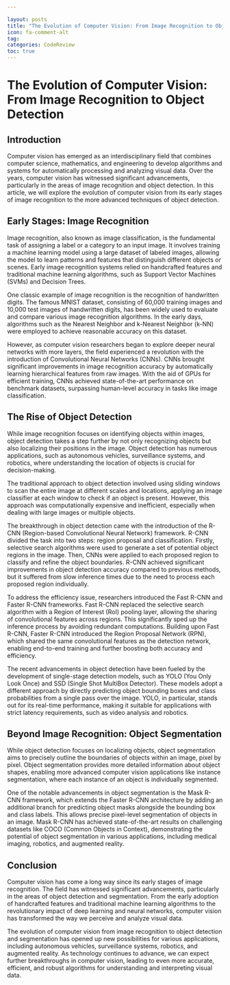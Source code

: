 ```yaml
---

layout: posts
title: "The Evolution of Computer Vision: From Image Recognition to Object Detection"
icon: fa-comment-alt
tag:      
categories: CodeReview
toc: true
---
```




# The Evolution of Computer Vision: From Image Recognition to Object Detection

## Introduction

Computer vision has emerged as an interdisciplinary field that combines computer science, mathematics, and engineering to develop algorithms and systems for automatically processing and analyzing visual data. Over the years, computer vision has witnessed significant advancements, particularly in the areas of image recognition and object detection. In this article, we will explore the evolution of computer vision from its early stages of image recognition to the more advanced techniques of object detection.

## Early Stages: Image Recognition

Image recognition, also known as image classification, is the fundamental task of assigning a label or a category to an input image. It involves training a machine learning model using a large dataset of labeled images, allowing the model to learn patterns and features that distinguish different objects or scenes. Early image recognition systems relied on handcrafted features and traditional machine learning algorithms, such as Support Vector Machines (SVMs) and Decision Trees.

One classic example of image recognition is the recognition of handwritten digits. The famous MNIST dataset, consisting of 60,000 training images and 10,000 test images of handwritten digits, has been widely used to evaluate and compare various image recognition algorithms. In the early days, algorithms such as the Nearest Neighbor and k-Nearest Neighbor (k-NN) were employed to achieve reasonable accuracy on this dataset.

However, as computer vision researchers began to explore deeper neural networks with more layers, the field experienced a revolution with the introduction of Convolutional Neural Networks (CNNs). CNNs brought significant improvements in image recognition accuracy by automatically learning hierarchical features from raw images. With the aid of GPUs for efficient training, CNNs achieved state-of-the-art performance on benchmark datasets, surpassing human-level accuracy in tasks like image classification.

## The Rise of Object Detection

While image recognition focuses on identifying objects within images, object detection takes a step further by not only recognizing objects but also localizing their positions in the image. Object detection has numerous applications, such as autonomous vehicles, surveillance systems, and robotics, where understanding the location of objects is crucial for decision-making.

The traditional approach to object detection involved using sliding windows to scan the entire image at different scales and locations, applying an image classifier at each window to check if an object is present. However, this approach was computationally expensive and inefficient, especially when dealing with large images or multiple objects.

The breakthrough in object detection came with the introduction of the R-CNN (Region-based Convolutional Neural Network) framework. R-CNN divided the task into two steps: region proposal and classification. Firstly, selective search algorithms were used to generate a set of potential object regions in the image. Then, CNNs were applied to each proposed region to classify and refine the object boundaries. R-CNN achieved significant improvements in object detection accuracy compared to previous methods, but it suffered from slow inference times due to the need to process each proposed region individually.

To address the efficiency issue, researchers introduced the Fast R-CNN and Faster R-CNN frameworks. Fast R-CNN replaced the selective search algorithm with a Region of Interest (RoI) pooling layer, allowing the sharing of convolutional features across regions. This significantly sped up the inference process by avoiding redundant computations. Building upon Fast R-CNN, Faster R-CNN introduced the Region Proposal Network (RPN), which shared the same convolutional features as the detection network, enabling end-to-end training and further boosting both accuracy and efficiency.

The recent advancements in object detection have been fueled by the development of single-stage detection models, such as YOLO (You Only Look Once) and SSD (Single Shot MultiBox Detector). These models adopt a different approach by directly predicting object bounding boxes and class probabilities from a single pass over the image. YOLO, in particular, stands out for its real-time performance, making it suitable for applications with strict latency requirements, such as video analysis and robotics.

## Beyond Image Recognition: Object Segmentation

While object detection focuses on localizing objects, object segmentation aims to precisely outline the boundaries of objects within an image, pixel by pixel. Object segmentation provides more detailed information about object shapes, enabling more advanced computer vision applications like instance segmentation, where each instance of an object is individually segmented.

One of the notable advancements in object segmentation is the Mask R-CNN framework, which extends the Faster R-CNN architecture by adding an additional branch for predicting object masks alongside the bounding box and class labels. This allows precise pixel-level segmentation of objects in an image. Mask R-CNN has achieved state-of-the-art results on challenging datasets like COCO (Common Objects in Context), demonstrating the potential of object segmentation in various applications, including medical imaging, robotics, and augmented reality.

## Conclusion

Computer vision has come a long way since its early stages of image recognition. The field has witnessed significant advancements, particularly in the areas of object detection and segmentation. From the early adoption of handcrafted features and traditional machine learning algorithms to the revolutionary impact of deep learning and neural networks, computer vision has transformed the way we perceive and analyze visual data.

The evolution of computer vision from image recognition to object detection and segmentation has opened up new possibilities for various applications, including autonomous vehicles, surveillance systems, robotics, and augmented reality. As technology continues to advance, we can expect further breakthroughs in computer vision, leading to even more accurate, efficient, and robust algorithms for understanding and interpreting visual data.